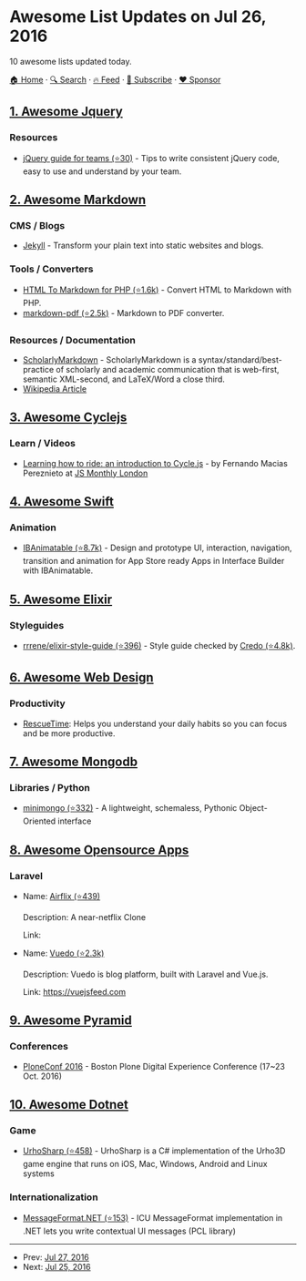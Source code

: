 # Awesome List Updates on Jul 26, 2016

10 awesome lists updated today.

[🏠 Home](/README.md) · [🔍 Search](https://www.trackawesomelist.com/search/) · [🔥 Feed](https://www.trackawesomelist.com/rss.xml) · [📮 Subscribe](https://trackawesomelist.us17.list-manage.com/subscribe?u=d2f0117aa829c83a63ec63c2f&id=36a103854c) · [❤️  Sponsor](https://github.com/sponsors/theowenyoung)



## [1. Awesome Jquery](/content/petk/awesome-jquery/README.md)

### Resources

*   [jQuery guide for teams (⭐30)](https://github.com/voorhoede/jquery-style-guide) - Tips to write consistent jQuery code, easy to use and understand by your team.

## [2. Awesome Markdown](/content/BubuAnabelas/awesome-markdown/README.md)

### CMS / Blogs

*   [Jekyll](https://jekyllrb.com/) - Transform your plain text into static websites and blogs.

### Tools / Converters

*   [HTML To Markdown for PHP (⭐1.6k)](https://github.com/thephpleague/html-to-markdown) - Convert HTML to Markdown with PHP.
*   [markdown-pdf (⭐2.5k)](https://github.com/alanshaw/markdown-pdf) - Markdown to PDF converter.

### Resources / Documentation

*   [ScholarlyMarkdown](http://scholarlymarkdown.com/) - ScholarlyMarkdown is a syntax/standard/best-practice of scholarly and academic communication that is web-first, semantic XML-second, and LaTeX/Word a close third.
*   [Wikipedia Article](https://en.wikipedia.org/wiki/Markdown)

## [3. Awesome Cyclejs](/content/cyclejs-community/awesome-cyclejs/README.md)

### Learn / Videos

*   [Learning how to ride: an introduction to Cycle.js](https://youtu.be/31URmaeNHSs) - by Fernando Macias Pereznieto at [JS Monthly London](http://www.meetup.com/js-monthly-london/)

## [4. Awesome Swift](/content/matteocrippa/awesome-swift/README.md)

### Animation

*   [IBAnimatable (⭐8.7k)](https://github.com/IBAnimatable/IBAnimatable) - Design and prototype UI, interaction, navigation, transition and animation for App Store ready Apps in Interface Builder with IBAnimatable.

## [5. Awesome Elixir](/content/h4cc/awesome-elixir/README.md)

### Styleguides

*   [rrrene/elixir-style-guide (⭐396)](https://github.com/rrrene/elixir-style-guide) - Style guide checked by [Credo (⭐4.8k)](https://github.com/rrrene/credo).

## [6. Awesome Web Design](/content/nicolesaidy/awesome-web-design/README.md)

### Productivity

*   [RescueTime](https://www.rescuetime.com): Helps you understand your daily habits so you can focus and be more productive.

## [7. Awesome Mongodb](/content/ramnes/awesome-mongodb/README.md)

### Libraries / Python

*   [minimongo (⭐332)](https://github.com/slacy/minimongo) - A lightweight, schemaless, Pythonic Object-Oriented interface

## [8. Awesome Opensource Apps](/content/unicodeveloper/awesome-opensource-apps/README.md)

### Laravel

- Name: [Airflix (⭐439)](https://github.com/wells/airflix)

  Description: A near-netflix Clone

  Link: 


- Name: [Vuedo (⭐2.3k)](https://github.com/vuedo/vuedo)

  Description: Vuedo is blog platform, built with Laravel and Vue.js.

  Link: <https://vuejsfeed.com>



## [9. Awesome Pyramid](/content/uralbash/awesome-pyramid/README.md)

### Conferences

*   [PloneConf 2016](https://2016.ploneconf.org/) - Boston Plone Digital Experience Conference (17\~23 Oct. 2016)

## [10. Awesome Dotnet](/content/quozd/awesome-dotnet/README.md)

### Game

*   [UrhoSharp (⭐458)](https://github.com/xamarin/urho) - UrhoSharp is a C# implementation of the Urho3D game engine that runs on iOS, Mac, Windows, Android and Linux systems

### Internationalization

*   [MessageFormat.NET (⭐153)](https://github.com/jeffijoe/MessageFormat.NET) - ICU MessageFormat implementation in .NET lets you write contextual UI messages (PCL library)

---

- Prev: [Jul 27, 2016](/content/2016/07/27/README.md)
- Next: [Jul 25, 2016](/content/2016/07/25/README.md)